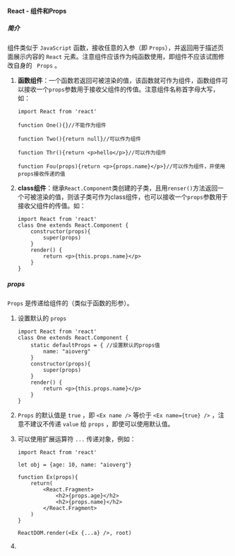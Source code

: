 #### React - 组件和Props

##### 简介

组件类似于 `JavaScript` 函数，接收任意的入参（即 `Props`），并返回用于描述页面展示内容的 `React` 元素。注意组件应该作为纯函数使用，即组件不应该试图修改自身的 ` Props` 。 

1. **函数组件**：一个函数若返回可被渲染的值，该函数就可作为组件，函数组件可以接收一个`props`参数用于接收父组件的传值。注意组件名称首字母大写，如：

   ```react
   import React from 'react'
   
   function One(){}//不能作为组件
   
   function Two(){return null}//可以作为组件
   
   function Thr(){return <p>hello</p>}//可以作为组件
   
   function Fou(props){return <p>{props.name}</p>}//可以作为组件，并使用props接收传递的值
   ```
   
2. **class组件**：继承`React.Component`类创建的子类，且用`renser()`方法返回一个可被渲染的值，则该子类可作为class组件，也可以接收一个`props`参数用于接收父组件的传值。如：

   ```react
   import React from 'react'
   class One extends React.Component {
       constructor(props){
           super(props)
       }
       render() {
           return <p>{this.props.name}</p>
       }
   }
   ```

##### props

`Props` 是传递给组件的（类似于函数的形参）。

1. 设置默认的 `props` 

   ```react
   import React from 'react'
   class One extends React.Component {
       static defaultProps = { //设置默认的props值
           name: "aioverg"
       }
       constructor(props){
           super(props)
       }
       render() {
           return <p>{this.props.name}</p>
       }
   }
   ```

   

2. `Props` 的默认值是 `true` ，即 `<Ex name />` 等价于 `<Ex name={true} />` ，注意不建议不传递 `value` 给 `props` ，即使可以使用默认值。

3. 可以使用扩展运算符 `...` 传递对象，例如：

   ```react
   import React from 'react'
   
   let obj = {age: 10, name: "aioverg"}
   
   function Ex(props){
       return(
           <React.Fragment>
               <h2>{props.age}</h2>
               <h2>{props.name}</h2>
           </React.Fragment>
       )
   }
   
   ReactDOM.render(<Ex {...a} />, root)
   ```

   

4. 

   ```react
   
   ```

   
